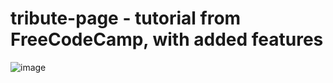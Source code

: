 # tribute-page - tutorial from FreeCodeCamp, with added features

![image](https://github.com/marcoserrano21/tribute-page/assets/103689125/0ca84a47-4ab5-4649-8ea0-1a6d036fc017)

